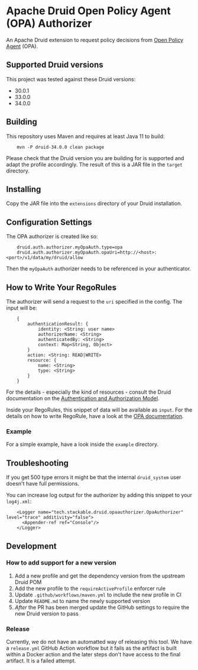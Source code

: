 # Apache Druid Open Policy Agent (OPA) Authorizer

An Apache Druid extension to request policy decisions from [Open Policy Agent](https://www.openpolicyagent.org/) (OPA).

## Supported Druid versions

This project was tested against these Druid versions:

- 30.0.1
- 33.0.0
- 34.0.0

## Building

This repository uses Maven and requires at least Java 11 to build:

        mvn -P druid-34.0.0 clean package

Please check that the Druid version you are building for is supported and adapt the profile accordingly.
The result of this is a JAR file in the `target` directory.

## Installing

Copy the JAR file into the `extensions` directory of your Druid installation.

## Configuration Settings

The OPA authorizer is created like so:

        druid.auth.authorizer.myOpaAuth.type=opa
        druid.auth.authorizer.myOpaAuth.opaUri=http://<host>:<port>/v1/data/my/druid/allow

Then the `myOpaAuth` authorizer needs to be referenced in your authenticator.

## How to Write Your RegoRules

The authorizer will send a request to the `uri` specified in the config. The input will be:

        {
            authenticationResult: {
                identity: <String: user name>
                authorizerName: <String>
                authenticatedBy: <String>
                context: Map<String, Object>
            }
            action: <String: READ|WRITE>
            resource: {
                name: <String>
                type: <String>
            }
        }

For the details - especially the kind of resources - consult the Druid documentation on the [Authentication and Authorization Model](https://druid.apache.org/docs/latest/operations/security-user-auth.html#authentication-and-authorization-model).

Inside your RegoRules, this snippet of data will be available as `input`. For the details on how to write RegoRule, have a look at the [OPA documentation](https://www.openpolicyagent.org/docs/latest/).

### Example

For a simple example, have a look inside the `example` directory.

## Troubleshooting

If you get 500 type errors it might be that the internal `druid_system` user doesn't have full permissions.

You can increase log output for the authorizer by adding this snippet to your `log4j.xml`:

        <Logger name="tech.stackable.druid.opaauthorizer.OpaAuthorizer" level="trace" additivity="false">
          <Appender-ref ref="Console"/>
        </Logger>

## Development

### How to add support for a new version

1. Add a new profile and get the dependency version from the upstream Druid POM
2. Add the new profile to the `requireActiveProfile` enforcer rule
3. Update `.github/workflows/maven.yml` to include the new profile in CI
4. Update `README.md` to name the newly supported version
5. _After_ the PR has been merged update the GitHub settings to require the new Druid version to pass

### Release

Currently, we do not have an automatted way of releasing this tool.
We have a `release.yml` GitHub Action workflow but it fails as the artifact is built within a Docker action and the later steps don't have access to the final artifact.
It is a failed attempt.

